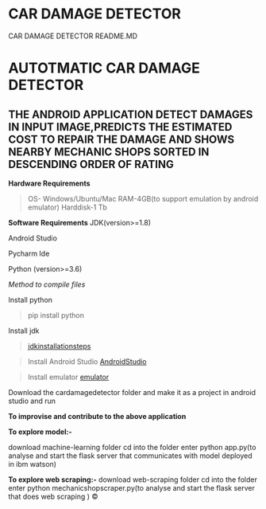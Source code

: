 # CAR DAMAGE DETECTOR
CAR DAMAGE DETECTOR
README.MD

# AUTOTMATIC CAR DAMAGE DETECTOR

## THE ANDROID APPLICATION  DETECT DAMAGES IN INPUT IMAGE,PREDICTS THE ESTIMATED COST TO REPAIR THE DAMAGE AND SHOWS NEARBY MECHANIC SHOPS SORTED IN DESCENDING ORDER OF RATING
**Hardware Requirements**
> OS- Windows/Ubuntu/Mac
> RAM-4GB(to support emulation by android emulator)
> Harddisk-1 Tb

**Software Requirements**
JDK(version>=1.8)

Android Studio

Pycharm Ide

Python (version>=3.6)

_Method to compile files_

Install python

> pip install python

Install jdk
> [jdkinstallationsteps](https://www.jackrutorial.com/2018/10/how-to-install-java-jdk-11-on-windows-10.html#:~:text=In%20this%20tutorial%2C%20we%20show%20you%20how%20to,and%20click%20the%20download%20link%20%22%20jdk-11.0.1_windows-x64_bin.exe%20%22.,"jdkinstallationsteps")

>Install Android Studio
[AndroidStudio](https://developer.android.com/studio/install#:~:text=%20To%20install%20Android%20Studio%20on%20Windows%2C%20proceed,SDK%20packages%20that%20it%20recommends.%20Learn%20more%20on...developer.android.com,"AndroidStudio")

>Install emulator
[emulator](https://docs.expo.io/workflow/android-studio-emulator/,"emulator")

Download the cardamagedetector folder and make it as a project in android studio and run

**To improvise and contribute to the above application**

**To explore model:-**

download machine-learning folder
cd into the folder
enter python app.py(to analyse and start the flask server that communicates with model deployed in ibm watson)

**To explore web scraping:-**
download web-scraping folder
cd into the folder
enter python mechanicshopscraper.py(to analyse and start the flask server that does web scraping )
&copy;

